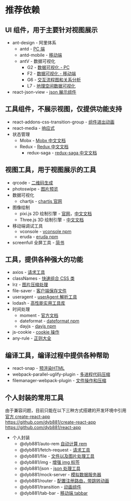 # 推荐依赖

## UI 组件，用于主要针对视图展示

- ant-design - 阿里体系
  - antd - [PC 端](https://ant.design/docs/react/introduce-cn)
  - antd-mobile - [移动端](https://mobile.ant.design/docs/react/introduce-cn)
  - antV - 数据可视化
    - G2 - [数据可视化 - PC](https://www.yuque.com/antv/g2-docs/get-started)
    - F2 - [数据可视化 - 移动端](https://www.yuque.com/antv/f2/intro)
    - G6 - [交互流程图和关系分析](https://www.yuque.com/antv/g6/xauk5e)
    - L7 - [地理空间数据可视化](https://www.yuque.com/antv/l7/wyb66y)
- react-json-view - [json 展示组件](https://github.com/mac-s-g/react-json-view)

## 工具组件，不展示视图，仅提供功能支持

- react-addons-css-transition-group - [组件进出动画](https://www.jianshu.com/p/52a8bdbd2acf)
- react-media - [响应式](https://github.com/ReactTraining/react-media)
- 状态管理
  - Mobx - [Mobx 中文文档](https://cn.mobx.js.org)
  - Redux - [Redux 中文文档](https://www.redux.org.cn)
    - redux-saga - [redux-saga 中文文档](http://leonshi.com/redux-saga-in-chinese/docs/api/index.html)

## 视图工具，用于视图展示的工具

- qrcode - [二维码生成](https://www.npmjs.com/package/qrcode)
- photoswipe - [图片预览](https://www.npmjs.com/package/photoswipe)
- 数据可视化
  - chartjs - [chartjs 官网](https://chartjs.bootcss.com)
- 图像绘制
  - pixi.js 2D 绘制引擎 - [官网](https://www.pixijs.com/)，[中文文档](https://github.com/Zainking/LearningPixi)
  - Three.js 3D 绘制引擎 - [中文文档](https://techbrood.com/threejs/docs/)
- 移动端调试工具
  - vconsole - [vconsole npm](https://www.npmjs.com/package/vconsole)
  - eruda - [eruda npm](https://www.npmjs.com/package/eruda)
- screenfull 全屏工具 - [简书](https://www.jianshu.com/p/cfbb13c32c9c)

## 工具，提供各种强大的功能

- axios - [请求工具](https://www.kancloud.cn/yunye/axios/234845)
- classNames - [快速组合 CSS 类](https://www.npmjs.com/package/classnames)
- lrz - [图片压缩处理](https://www.npmjs.com/package/lrz)
- file-saver - [客户端保存文件](https://github.com/eligrey/FileSaver.js)
- useragent - [userAgent 解析工具](https://github.com/3rd-Eden/useragent#readme)
- lodash - [高性能实用工具库](http://lodash.net/docs/4.16.1.html)
- 时间处理
  - moment - [官方文档](http://momentjs.cn/docs)
  - dateformat - [dateformat npm](https://www.npmjs.com/package/dateformat)
  - dayjs - [dayjs npm](https://www.npmjs.com/package/dayjs)
- js-cookie - [cookie 操作](https://github.com/js-cookie/js-cookie)
- any-rule - [正则大全](https://any86.github.io/any-rule)

## 编译工具，编译过程中提供各种帮助

- react-snap - [预渲染HTML](https://github.com/stereobooster/react-snap)
- webpack-parallel-uglify-plugin - [多进程代码压缩](https://www.npmjs.com/package/webpack-parallel-uglify-plugin)
- filemanager-webpack-plugin - [文件操作和压缩](https://www.npmjs.com/package/filemanager-webpack-plugin)

## 个人封装的常用工具

由于兼容问题，目前只能在以下三种方式搭建的开发环境中引用<br>
[官方 create-react-app](https://github.com/facebook/create-react-app)<br>
https://github.com/dyb881/create-react-app<br>
https://github.com/dyb881/react-app

- 个人封装
  - @dyb881/auto-rem [自动计算 rem](https://www.npmjs.com/package/@dyb881/auto-rem)
  - @dyb881/fetch-request - [请求工具](https://www.npmjs.com/package/@dyb881/fetch-request)
  - @dyb881/file - [文件以及图片处理工具](https://www.npmjs.com/package/@dyb881/file)
  - @dyb881/img - [增强 img 标签](https://www.npmjs.com/package/@dyb881/img)
  - @dyb881/json - [json 处理工具](https://www.npmjs.com/package/@dyb881/json)
  - @dyb881/mock-server - [模拟数据服务器](https://www.npmjs.com/package/@dyb881/mock-server)
  - @dyb881/router - [配置注册路由，带跳转动画](https://www.npmjs.com/package/@dyb881/router)
  - @dyb881/transition - [动画组件](https://www.npmjs.com/package/@dyb881/transition)
  - @dyb881/tab-bar - [移动端 tabbar](https://www.npmjs.com/package/@dyb881/tab-bar)
